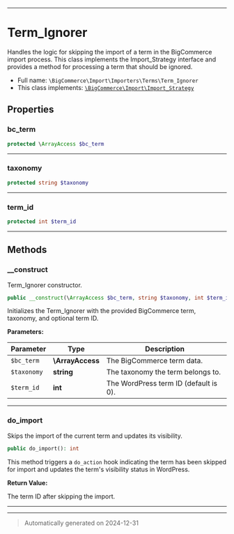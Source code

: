 ***

# Term_Ignorer

Handles the logic for skipping the import of a term in the BigCommerce import process. This class implements
the Import_Strategy interface and provides a method for processing a term that should be ignored.



* Full name: `\BigCommerce\Import\Importers\Terms\Term_Ignorer`
* This class implements:
[`\BigCommerce\Import\Import_Strategy`](./classes/BigCommerce/Import/Import_Strategy.md)



## Properties


### bc_term



```php
protected \ArrayAccess $bc_term
```







***

### taxonomy



```php
protected string $taxonomy
```







***

### term_id



```php
protected int $term_id
```







***

## Methods


### __construct

Term_Ignorer constructor.

```php
public __construct(\ArrayAccess $bc_term, string $taxonomy, int $term_id): mixed
```

Initializes the Term_Ignorer with the provided BigCommerce term, taxonomy, and optional term ID.






**Parameters:**

| Parameter | Type | Description |
|-----------|------|-------------|
| `$bc_term` | **\ArrayAccess** | The BigCommerce term data. |
| `$taxonomy` | **string** | The taxonomy the term belongs to. |
| `$term_id` | **int** | The WordPress term ID (default is 0). |





***

### do_import

Skips the import of the current term and updates its visibility.

```php
public do_import(): int
```

This method triggers a `do_action` hook indicating the term has been skipped for import
and updates the term's visibility status in WordPress.







**Return Value:**

The term ID after skipping the import.




***


***
> Automatically generated on 2024-12-31
